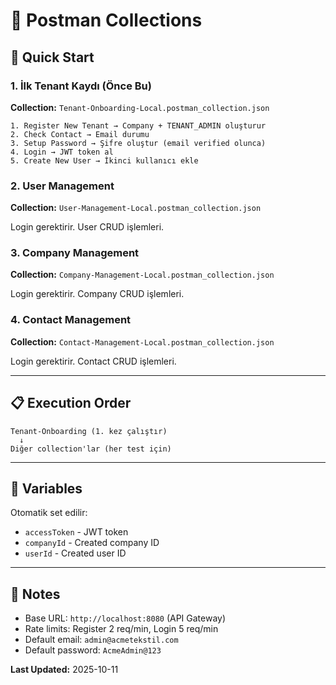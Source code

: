 # 📮 Postman Collections

## 🚀 Quick Start

### **1. İlk Tenant Kaydı (Önce Bu)**

**Collection:** `Tenant-Onboarding-Local.postman_collection.json`

```
1. Register New Tenant → Company + TENANT_ADMIN oluşturur
2. Check Contact → Email durumu
3. Setup Password → Şifre oluştur (email verified olunca)
4. Login → JWT token al
5. Create New User → İkinci kullanıcı ekle
```

### **2. User Management**

**Collection:** `User-Management-Local.postman_collection.json`

Login gerektirir. User CRUD işlemleri.

### **3. Company Management**

**Collection:** `Company-Management-Local.postman_collection.json`

Login gerektirir. Company CRUD işlemleri.

### **4. Contact Management**

**Collection:** `Contact-Management-Local.postman_collection.json`

Login gerektirir. Contact CRUD işlemleri.

---

## 📋 Execution Order

```
Tenant-Onboarding (1. kez çalıştır)
  ↓
Diğer collection'lar (her test için)
```

---

## 🔑 Variables

Otomatik set edilir:

- `accessToken` - JWT token
- `companyId` - Created company ID
- `userId` - Created user ID

---

## 📌 Notes

- Base URL: `http://localhost:8080` (API Gateway)
- Rate limits: Register 2 req/min, Login 5 req/min
- Default email: `admin@acmetekstil.com`
- Default password: `AcmeAdmin@123`

**Last Updated:** 2025-10-11
